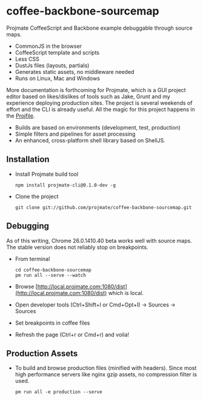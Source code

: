 # coffee-backbone-sourcemap

Projmate CoffeeScript and Backbone example debuggable through source maps.

* CommonJS in the browser
* CoffeeScript template and scripts
* Less CSS
* DustJs files (layouts, partials)
* Generates static assets, no middleware needed
* Runs on Linux, Mac and Windows

More documentation is forthcoming for Projmate, which is a GUI project editor
based on likes/dislikes of tools such as Jake, Grunt and my experience deploying
production sites. The project is several weekends of effort and the CLI is
already useful. All the magic for this project happens in the [Projfile](projfile.coffee).

* Builds are based on environments (development, test, production)
* Simple filters and pipelines for asset processing
* An enhanced, cross-platform shell library based on ShellJS.

## Installation

*   Install Projmate build tool

        npm install projmate-cli@0.1.0-dev -g

*   Clone the project

        git clone git://github.com/projmate/coffee-backbone-sourcemap.git


## Debugging

As of this writing, Chrome 26.0.1410.40 beta works well with source maps.
The stable version does not reliably stop on breakpoints.

*   From terminal

        cd coffee-backbone-sourcemap
        pm run all --serve --watch

*   Browse [http://local.projmate.com:1080/dist](http://local.projmate.com:1080/dist) which is local.

*   Open developer tools (Ctrl+Shift+I or Cmd+Opt+I) -> Sources -> Sources

*   Set breakpoints in coffee files

*   Refresh the page (Ctrl+r or Cmd+r) and voila!


## Production Assets

*   To build and browse production files (minified with headers). Since most
    high performance servers like nginx gzip assets, no compression filter is
    used.

        pm run all -e production --serve
